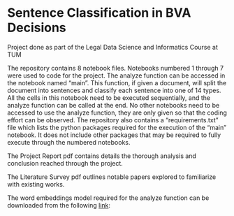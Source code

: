 ﻿# Sentence Classification in BVA Decisions
 Project done as part of the Legal Data Science and Informatics Course at TUM
 
The repository contains 8 notebook files. Notebooks numbered 1 through 7 were used to code for the project. The analyze function can be accessed in the notebook named “main”. This function, if given a document, will split the document into sentences and classify each sentence into one of 14 types. All the cells in this notebook need to be executed sequentially, and the analyze function can be called at the end. No other notebooks need to be accessed to use the analyze function, they are only given so that the coding effort can be observed. The repository also contains a “requirements.txt” file which lists the python packages required for the execution of the “main” notebook. It does not include other packages that may be required to fully execute through the numbered notebooks.

The Project Report pdf contains details the thorough analysis and conclusion reached through the project.

The Literature Survey pdf outlines notable papers explored to familiarize with existing works.

The word embeddings model required for the analyze function can be downloaded from the following <a href="https://drive.google.com/file/d/1P5hmYzZxqrOpOwpWwyzQEhzdHsDA_97J/view?usp=sharing">link</a>:
